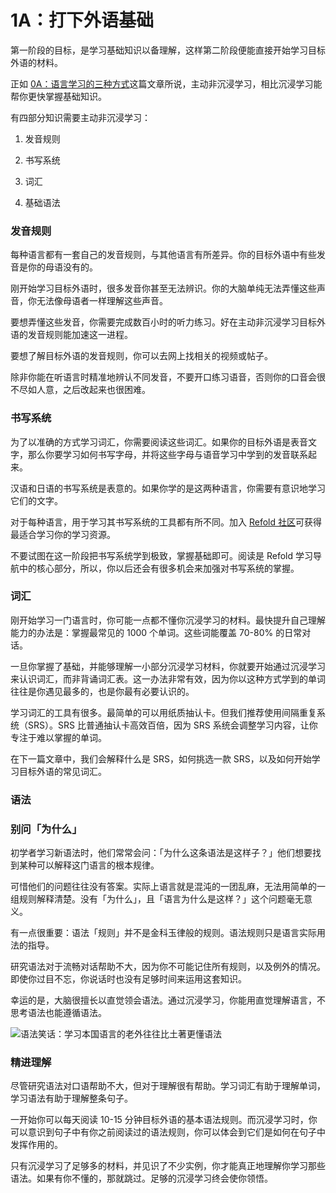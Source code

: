 # 1A：打下外语基础

第一阶段的目标，是学习基础知识以备理解，这样第二阶段便能直接开始学习目标外语的材料。

正如 [0A：语言学习的三种方式](https://zhuanlan.zhihu.com/p/564167912)这篇文章所说，主动非沉浸学习，相比沉浸学习能帮你更快掌握基础知识。

有四部分知识需要主动非沉浸学习：

1.  发音规则

2. 书写系统

3. 词汇

4. 基础语法

### 发音规则

每种语言都有一套自己的发音规则，与其他语言有所差异。你的目标外语中有些发音是你的母语没有的。

刚开始学习目标外语时，很多发音你甚至无法辨识。你的大脑单纯无法弄懂这些声音，你无法像母语者一样理解这些声音。

要想弄懂这些发音，你需要完成数百小时的听力练习。好在主动非沉浸学习目标外语的发音规则能加速这一进程。

要想了解目标外语的发音规则，你可以去网上找相关的视频或帖子。

除非你能在听语言时精准地辨认不同发音，不要开口练习语音，否则你的口音会很不尽如人意，之后改起来也很困难。

### 书写系统

为了以准确的方式学习词汇，你需要阅读这些词汇。如果你的目标外语是表音文字，那么你要学习如何书写字母，并将这些字母与语音学习中学到的发音联系起来。

汉语和日语的书写系统是表意的。如果你学的是这两种语言，你需要有意识地学习它们的文字。

对于每种语言，用于学习其书写系统的工具都有所不同。加入 [Refold 社区](https://refold.la/join)可获得最适合学习你的学习资源。

不要试图在这一阶段把书写系统学到极致，掌握基础即可。阅读是 Refold 学习导航中的核心部分，所以，你以后还会有很多机会来加强对书写系统的掌握。

### 词汇

刚开始学习一门语言时，你可能一点都不懂你沉浸学习的材料。最快提升自己理解能力的办法是：掌握最常见的 1000 个单词。这些词能覆盖 70-80% 的日常对话。

一旦你掌握了基础，并能够理解一小部分沉浸学习材料，你就要开始通过沉浸学习来认识词汇，而非背诵词汇表。这一办法非常有效，因为你以这种方式学到的单词往往是你遇见最多的，也是你最有必要认识的。

学习词汇的工具有很多。最简单的可以用纸质抽认卡。但我们推荐使用间隔重复系统（SRS）。SRS 比普通抽认卡高效百倍，因为 SRS 系统会调整学习内容，让你专注于难以掌握的单词。

在下一篇文章中，我们会解释什么是 SRS，如何挑选一款 SRS，以及如何开始学习目标外语的常见词汇。

### 语法

### 别问「为什么」

初学者学习新语法时，他们常常会问：「为什么这条语法是这样子？」他们想要找到某种可以解释这门语言的根本规律。

可惜他们的问题往往没有答案。实际上语言就是混沌的一团乱麻，无法用简单的一组规则解释清楚。没有「为什么」，且「语言为什么是这样？」这个问题毫无意义。

有一点很重要：语法「规则」并不是金科玉律般的规则。语法规则只是语言实际用法的指导。

研究语法对于流畅对话帮助不大，因为你不可能记住所有规则，以及例外的情况。即使你过目不忘，你说话时也没有足够时间来运用这套知识。

幸运的是，大脑很擅长以直觉领会语法。通过沉浸学习，你能用直觉理解语言，不思考语法也能遵循语法。

![语法笑话：学习本国语言的老外往往比土著更懂语法](https://refold.la/static/ce03589d0a803ca9098890253e66e89f/b4294/grammar-meme.jpg)

### 精进理解

尽管研究语法对口语帮助不大，但对于理解很有帮助。学习词汇有助于理解单词，学习语法有助于理解整条句子。

一开始你可以每天阅读 10-15 分钟目标外语的基本语法规则。而沉浸学习时，你可以意识到句子中有你之前阅读过的语法规则，你可以体会到它们是如何在句子中发挥作用的。

只有沉浸学习了足够多的材料，并见识了不少实例，你才能真正地理解你学习那些语法。如果有你不懂的，那就跳过。足够的沉浸学习终会使你领悟。